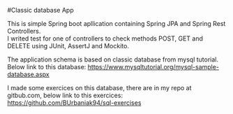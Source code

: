 #Classic database App

This is simple Spring boot apllication containing  Spring JPA and Spring Rest Controllers.  
I writed test for one of controllers to check methods POST, GET and DELETE using JUnit, AssertJ and Mockito. 

The application schema is based on classic database from mysql tutorial.
Below link to this database:
https://www.mysqltutorial.org/mysql-sample-database.aspx

I made some exercices on this database, there are in my repo at gitbub.com, below link to this exercices:
https://github.com/BUrbaniak94/sql-exercises
